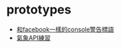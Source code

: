 # prototypes

- [和facebook一樣的console警告標語](https://dwatow.github.io/prototypes/facebook_console.html)
- [氣象API練習](https://dwatow.github.io/prototypes/powerOfListener/)
